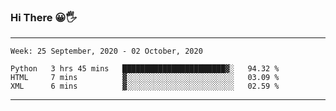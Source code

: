 ### Hi There 😀🖐
---
<!--START_SECTION:waka-->
```text
Week: 25 September, 2020 - 02 October, 2020

Python   3 hrs 45 mins   ███████████████████████▓░   94.32 % 
HTML     7 mins          ▓░░░░░░░░░░░░░░░░░░░░░░░░   03.09 % 
XML      6 mins          ▓░░░░░░░░░░░░░░░░░░░░░░░░   02.59 % 
```
<!--END_SECTION:waka-->

---
